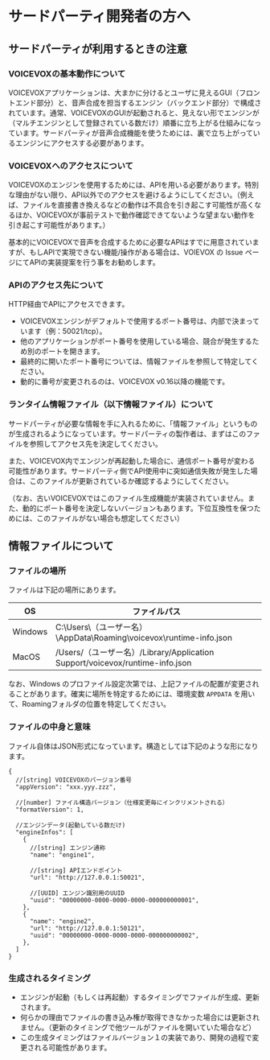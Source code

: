 # サードパーティ開発者の方へ

## サードパーティが利用するときの注意

### VOICEVOXの基本動作について

VOICEVOXアプリケーションは、大まかに分けるとユーザに見えるGUI（フロントエンド部分）と、音声合成を担当するエンジン（バックエンド部分）で構成されています。通常、VOICEVOXのGUIが起動されると、見えない形でエンジンが（マルチエンジンとして登録されている数だけ）順番に立ち上がる仕組みになっています。サードパーティが音声合成機能を使うためには、裏で立ち上がっているエンジンにアクセスする必要があります。

### VOICEVOXへのアクセスについて

VOICEVOXのエンジンを使用するためには、APIを用いる必要があります。特別な理由がない限り、API以外でのアクセスを避けるようにしてください。（例えば、ファイルを直接書き換えるなどの動作は不具合を引き起こす可能性が高くなるほか、VOICEVOXが事前テストで動作確認できてないような望まない動作を引き起こす可能性があります。）

基本的にVOICEVOXで音声を合成するために必要なAPIはすでに用意されていますが、もしAPIで実現できない機能/操作がある場合は、VOIEVOX の Issue ページにてAPIの実装提案を行う事をお勧めします。

### APIのアクセス先について

HTTP経由でAPIにアクセスできます。

* VOICEVOXエンジンがデフォルトで使用するポート番号は、内部で決まっています（例：50021/tcp）。
* 他のアプリケーションがポート番号を使用している場合、競合が発生するため別のポートを開きます。
* 最終的に開いたポート番号については、情報ファイルを参照して特定してください。
* 動的に番号が変更されるのは、VOICEVOX v0.16以降の機能です。

### ランタイム情報ファイル（以下情報ファイル）について

サードパーティが必要な情報を手に入れるために、「情報ファイル」というものが生成されるようになっています。サードパーティの製作者は、まずはこのファイルを参照してアクセス先を決定してください。

また、VOICEVOX内でエンジンが再起動した場合に、通信ポート番号が変わる可能性があります。サードパーティ側でAPI使用中に突如通信失敗が発生した場合は、このファイルが更新されているか確認するようにしてください。

（なお、古いVOICEVOXではこのファイル生成機能が実装されていません。また、動的にポート番号を決定しないバージョンもあります。下位互換性を保つためには、このファイルがない場合も想定してください）

## 情報ファイルについて

### ファイルの場所

ファイルは下記の場所にあります。

|OS              |ファイルパス                                                                 |
|----------------|-----------------------------------------------------------------------------|
|Windows         |C:\Users\（ユーザー名）\AppData\Roaming\voicevox\runtime-info.json           |
|MacOS           |/Users/（ユーザー名）/Library/Application Support/voicevox/runtime-info.json |

なお、Windows のプロファイル設定次第では、上記ファイルの配置が変更されることがあります。確実に場所を特定するためには、環境変数 ``APPDATA`` を用いて、Roamingフォルダの位置を特定してください。

### ファイルの中身と意味

ファイル自体はJSON形式になっています。構造としては下記のような形になります。

```JSONC
{
  //[string] VOICEVOXのバージョン番号
  "appVersion": "xxx.yyy.zzz",

  //[number] ファイル構造バージョン（仕様変更毎にインクリメントされる）
  "formatVersion": 1,

  //エンジンデータ(起動している数だけ)
  "engineInfos": [
    {
      //[string] エンジン通称
      "name": "engine1",
      
      //[string] APIエンドポイント
      "url": "http://127.0.0.1:50021",

      //[UUID] エンジン識別用のUUID
      "uuid": "00000000-0000-0000-0000-000000000001",
    },
    {
      "name": "engine2",
      "url": "http://127.0.0.1:50121",
      "uuid": "00000000-0000-0000-0000-000000000002",
    },
  ]
}
```

### 生成されるタイミング

* エンジンが起動（もしくは再起動）するタイミングでファイルが生成、更新されます。
* 何らかの理由でファイルの書き込み権が取得できなかった場合には更新されません。（更新のタイミングで他ツールがファイルを開いていた場合など）
* この生成タイミングはファイルバージョン１の実装であり、開発の過程で変更される可能性があります。
